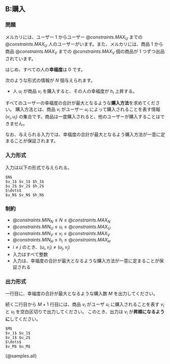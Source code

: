 ## B:購入

### 問題
メルカリには、ユーザー $1$ からユーザー ${@constraints.MAX_U}$ までの ${@constraints.MAX_U}$ 人のユーザーがいます。また、メルカリには、商品 $1$ から商品 ${@constraints.MAX_V}$ までの ${@constraints.MAX_V}$ 個の商品が 1 つずつ出品されています。

はじめ、すべての人の**幸福度**は $0$ です。

次のような形式の情報が $N$ 個与えられます。

- 人 $u_i$ が商品 $v_i$ を購入すると、その人の幸福度が $h_i$ 上昇する。

すべてのユーザーの幸福度の合計が最大となるような**購入方法**を求めてください。
購入方法とは、商品 $v_i$ がユーザー $u_i$ によって購入されることを表す情報 $(v_i, u_i)$ の集合です。商品は一度購入されると、他のユーザーが購入することはできません。

なお、与えられる入力では、幸福度の合計が最大となるよう購入方法が一意に定まることが保証されます。

### 入力形式
入力は以下の形式で与えられる。

```
$N$
$u_1$ $v_1$ $h_1$
$u_2$ $v_2$ $h_2$
$\dots$
$u_N$ $v_N$ $h_N$
```

### 制約

- ${@constraints.MIN_N} \leq N \leq {@constraints.MAX_N}$
- ${@constraints.MIN_U} \leq u_i \leq {@constraints.MAX_U}$
- ${@constraints.MIN_V} \leq v_i \leq {@constraints.MAX_V}$
- ${@constraints.MIN_H} \leq h_i \leq {@constraints.MAX_H}$
- $i \neq j$ のとき、$(u_i, v_i) \neq (u_j, v_j)$
- 入力はすべて整数
- 入力は、幸福度の合計が最大となるような購入方法が一意に定まることが保証される


### 出力形式
一行目に、幸福度の合計が最大となるような購入数 $M$ を出力してください。

続く二行目から $M+1$ 行目には、商品 $v_i$ がユーザ $u_i$ に購入されることを表す $v_i$ と $u_i$ を空白区切りで出力してください。
このとき、出力は $v_i$ が**昇順になるように**してください。
```
$M$
$v_1$ $u_1$
$v_1$ $u_2$
$\dots$
$v_M$ $u_M$
```

{@samples.all}

